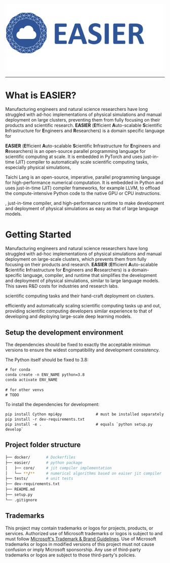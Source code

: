 <div align="center">
  <img width="500px" src="tutorial/logo.png"/>
</div>

---

# What is EASIER?

Manufacturing engineers and natural science researchers have long struggled with ad-hoc implementations of physical simulations and manual deployment on large clusters, preventing them from fully focusing on their products and scientific research.
**EASIER** (**E**fficient **A**uto-scalable **S**cientific **I**nfrastructure for **E**ngineers and **R**esearchers) is a domain specific language for

**EASIER** (**E**fficient **A**uto-scalable **S**cientific **I**nfrastructure for **E**ngineers and **R**esearchers) is an open-source parallel programming language for scientific computing at scale.
It is embedded in PyTorch and uses just-in-time (JIT) compiler to automatically scale scientific computing tasks, especially physical simulations,

Taichi Lang is an open-source, imperative, parallel programming language for high-performance numerical computation. It is embedded in Python and uses just-in-time (JIT) compiler frameworks, for example LLVM, to offload the compute-intensive Python code to the native GPU or CPU instructions.

, just-in-time compiler, and high-performance runtime to make development and deployment of physical simulations as easy as that of large language models.



# Getting Started

Manufacturing engineers and natural science researchers have long struggled with ad-hoc implementations of physical simulations and manual deployment on large-scale clusters, which prevents them from fully focusing on their products and research. **EASIER** (**E**fficient **A**uto-scalable **S**cientific **I**nfrastructure for **E**ngineers and **R**esearchers) is a domain-specific language, compiler, and runtime that simplifies the development and deployment of physical simulations, similar to large language models. This saves R&D costs for industries and research labs.

scientific computing tasks and their hand-craft deployment on clusters.


 efficiently and automatically scaling scientific computing tasks up and out, providing scientific computing developers similar experience to that of developing and deploying large-scale deep learning models.

## Setup the development environment

The dependencies should be fixed to exactly the acceptable minimun versions to
ensure the widest compatibility and development consistency.

The Python itself should be fixed to 3.8:

```shell
# for conda
conda create -n ENV_NAME python=3.8
conda activate ENV_NAME

# for other venvs
# TODO
```

To install the dependencies for development:

```shell
pip install Cython mpi4py               # must be installed separately
pip install -r dev-requirements.txt
pip install -e .                        # equals `python setup.py develop`
```

## Project folder structure
```bash
├── docker/       # Dockerfiles
├── easier/       # python package
│   ├── core/     # jit compiler implementation
│   └── **/**     # numerical algorithms based on eaiser jit compiler
├── tests/        # unit tests
├── dev-requirements.txt
├── README.md
├── setup.py
└── .gitignore
```

## Trademarks

This project may contain trademarks or logos for projects, products, or services. Authorized use of Microsoft
trademarks or logos is subject to and must follow
[Microsoft's Trademark & Brand Guidelines](https://www.microsoft.com/legal/intellectualproperty/trademarks/usage/general).
Use of Microsoft trademarks or logos in modified versions of this project must not cause confusion or imply Microsoft sponsorship.
Any use of third-party trademarks or logos are subject to those third-party's policies.
